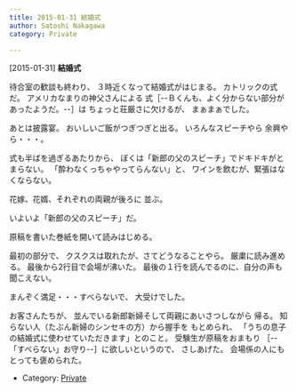 ```yaml
---
title: 2015-01-31 結婚式
author: Satoshi Nakagawa
category: Private

---
```


[2015-01-31] **結婚式** 

 待合室の歓談も終わり、
３時近くなって結婚式がはじまる。
カトリックの式だ。
アメリカなまりの神父さんによる
式［--Ｂくんも、よく分からない部分が
あったようだ。--］は
ちょっと荘厳さに欠けるが、
まぁまぁでした。

 あとは披露宴。
おいしいご飯がつぎつぎと出る。
いろんなスピーチやら
余興やら・・・。

 式も半ばを過ぎるあたりから、
ぼくは「新郎の父のスピーチ」でドキドキがとまらない。
「酔わなくっちゃやってらんない」と、
ワインを飲むが、緊張はなくならない。

 花嫁、花婿、それぞれの両親が後ろに
並ぶ。

 いよいよ「新郎の父のスピーチ」だ。

 原稿を書いた巻紙を開いて読みはじめる。

 最初の部分で、
クスクスは取れたが、さてどうなることやら。
厳粛に読み進める。
最後から2行目で会場が沸いた。
最後の１行を読んでるのに、自分の声も聞こえない。

 まんぞく満足・・・すべらないで、
大受けでした。

<!--more-->

 お客さんたちが、
並んでいる新郎新婦そして両親にあいさつしながら
帰る。
知らない人（たぶん新婦のシンセキの方）から握手を
もとめられ、
「うちの息子の結婚式に使わせていただきます」とのこと。
受験生が原稿をおまもり
［--「すべらない」お守り--］に欲しいというので、
さしあげた。
会場係の人にもとっても褒められた。

- Category: [Private](https://merapano.github.io/categories.html#Private)


